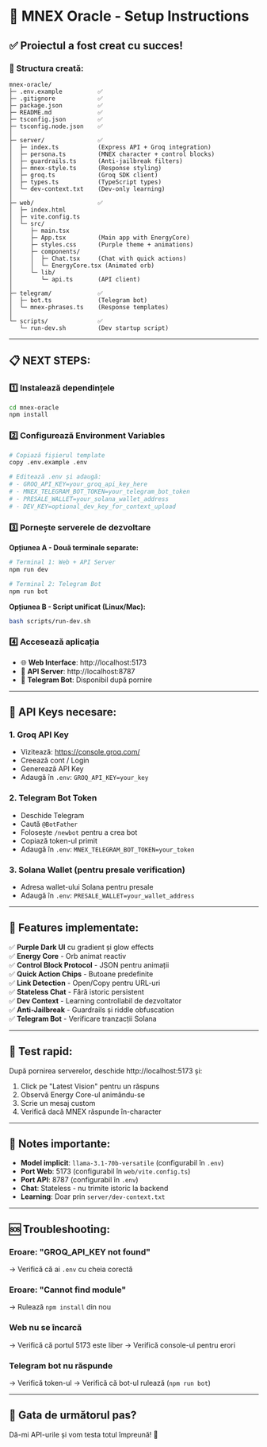 # 🚀 MNEX Oracle - Setup Instructions

## ✅ Proiectul a fost creat cu succes!

### 📁 Structura creată:
```
mnex-oracle/
├─ .env.example          ✅
├─ .gitignore            ✅
├─ package.json          ✅
├─ README.md             ✅
├─ tsconfig.json         ✅
├─ tsconfig.node.json    ✅
│
├─ server/               ✅
│  ├─ index.ts           (Express API + Groq integration)
│  ├─ persona.ts         (MNEX character + control blocks)
│  ├─ guardrails.ts      (Anti-jailbreak filters)
│  ├─ mnex-style.ts      (Response styling)
│  ├─ groq.ts            (Groq SDK client)
│  ├─ types.ts           (TypeScript types)
│  └─ dev-context.txt    (Dev-only learning)
│
├─ web/                  ✅
│  ├─ index.html
│  ├─ vite.config.ts
│  └─ src/
│     ├─ main.tsx
│     ├─ App.tsx         (Main app with EnergyCore)
│     ├─ styles.css      (Purple theme + animations)
│     ├─ components/
│     │  ├─ Chat.tsx     (Chat with quick actions)
│     │  └─ EnergyCore.tsx (Animated orb)
│     └─ lib/
│        └─ api.ts       (API client)
│
├─ telegram/             ✅
│  ├─ bot.ts             (Telegram bot)
│  └─ mnex-phrases.ts    (Response templates)
│
└─ scripts/              ✅
   └─ run-dev.sh         (Dev startup script)
```

---

## 📋 NEXT STEPS:

### 1️⃣ Instalează dependințele
```bash
cd mnex-oracle
npm install
```

### 2️⃣ Configurează Environment Variables
```bash
# Copiază fișierul template
copy .env.example .env

# Editează .env și adaugă:
# - GROQ_API_KEY=your_groq_api_key_here
# - MNEX_TELEGRAM_BOT_TOKEN=your_telegram_bot_token
# - PRESALE_WALLET=your_solana_wallet_address
# - DEV_KEY=optional_dev_key_for_context_upload
```

### 3️⃣ Pornește serverele de dezvoltare

**Opțiunea A - Două terminale separate:**
```bash
# Terminal 1: Web + API Server
npm run dev

# Terminal 2: Telegram Bot
npm run bot
```

**Opțiunea B - Script unificat (Linux/Mac):**
```bash
bash scripts/run-dev.sh
```

### 4️⃣ Accesează aplicația
- 🌐 **Web Interface**: http://localhost:5173
- 🔌 **API Server**: http://localhost:8787
- 🤖 **Telegram Bot**: Disponibil după pornire

---

## 🔑 API Keys necesare:

### 1. Groq API Key
- Vizitează: https://console.groq.com/
- Creează cont / Login
- Generează API Key
- Adaugă în `.env`: `GROQ_API_KEY=your_key`

### 2. Telegram Bot Token
- Deschide Telegram
- Caută `@BotFather`
- Folosește `/newbot` pentru a crea bot
- Copiază token-ul primit
- Adaugă în `.env`: `MNEX_TELEGRAM_BOT_TOKEN=your_token`

### 3. Solana Wallet (pentru presale verification)
- Adresa wallet-ului Solana pentru presale
- Adaugă în `.env`: `PRESALE_WALLET=your_wallet_address`

---

## 🎨 Features implementate:

✅ **Purple Dark UI** cu gradient și glow effects  
✅ **Energy Core** - Orb animat reactiv  
✅ **Control Block Protocol** - JSON pentru animații  
✅ **Quick Action Chips** - Butoane predefinite  
✅ **Link Detection** - Open/Copy pentru URL-uri  
✅ **Stateless Chat** - Fără istoric persistent  
✅ **Dev Context** - Learning controllabil de dezvoltator  
✅ **Anti-Jailbreak** - Guardrails și riddle obfuscation  
✅ **Telegram Bot** - Verificare tranzacții Solana  

---

## 🧪 Test rapid:

După pornirea serverelor, deschide http://localhost:5173 și:
1. Click pe "Latest Vision" pentru un răspuns
2. Observă Energy Core-ul animându-se
3. Scrie un mesaj custom
4. Verifică dacă MNEX răspunde în-character

---

## 📝 Notes importante:

- **Model implicit**: `llama-3.1-70b-versatile` (configurabil în `.env`)
- **Port Web**: 5173 (configurabil în `web/vite.config.ts`)
- **Port API**: 8787 (configurabil în `.env`)
- **Chat**: Stateless - nu trimite istoric la backend
- **Learning**: Doar prin `server/dev-context.txt`

---

## 🆘 Troubleshooting:

### Eroare: "GROQ_API_KEY not found"
→ Verifică că ai `.env` cu cheia corectă

### Eroare: "Cannot find module"
→ Rulează `npm install` din nou

### Web nu se încarcă
→ Verifică că portul 5173 este liber
→ Verifică console-ul pentru erori

### Telegram bot nu răspunde
→ Verifică token-ul
→ Verifică că bot-ul rulează (`npm run bot`)

---

## 🎯 Gata de următorul pas?

Dă-mi API-urile și vom testa totul împreună! 🚀

